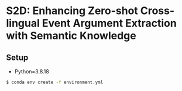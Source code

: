 # S2D: Enhancing Zero-shot Cross-lingual Event Argument Extraction with Semantic Knowledge

## Setup

- Python=3.8.18

```bash
$ conda env create -f environment.yml
